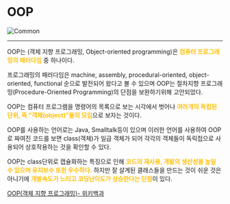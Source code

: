 # OOP

![Common](https://raw.githubusercontent.com/meotitda/DICTIONARY/master/2TAT1C/Label_Common.png)

---

OOP는 (객체 지향 프로그래밍, Object-oriented programming)은 <span style="color:#FFBF00; font-weight:bold;">컴퓨터 프로그래밍의 패러다임</span> 중 하나이다.

프로그래밍의 패러다임은 machine, assembly, procedural-oriented, object-oriented, functional 순으로 발전되어 왔다고 볼 수 있으며 OOP는 절차지향 프로그래밍(Procedure-Oriented Programming)의 단점을 보완하기위해 고안되었다.

OOP는 컴퓨터 프로그램을 명령어의 목록으로 보는 시각에서 벗어나 <span style="color:#FFBF00; font-weight:bold;">여러개의 독립된 단위, 즉 "객체(object)"들의 모임</span>으로 보자는 것이다.

OOP를 사용하는 언어로는 Java, Smalltalk등이 있으며 이러한 언어를 사용하여 OOP로 짜여진 코드를 보면 class(객체)가 일급 객체가 되어 각각의 객체들이 독릭접으로 사용되어 상호작용하는 것을 확인할 수 있다.

OOP는 class단위로 캡슐화하는 특징으로 인해 <span style="color:#FFBF00; font-weight:bold;">코드의 재사용, 개발의 생산성을 높일 수 있으며 유지보수 또한 우수하다.</span> 하지만 잘 살계된 클래스들을 만드는 것이 쉬운 것은 아니기에 <span style="color:#FFBF00; font-weight:bold;">개발속도가 느리고 코딩난이도가 상승한다는 단점</span>이 있다.

<a href="https://ko.wikipedia.org/wiki/객체_지향_프로그래밍">OOP(객체 지향 프로그래밍)- 위키백과</a>
